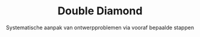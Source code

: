 ---
layout: tags.njk
title: Double Diamond
subtitle: Systematische aanpak van ontwerpproblemen via vooraf bepaalde stappen
headerImage: /images/showcases.jpg
tag: "Double Diamond"
permalink: /tags/double-diamond/
---